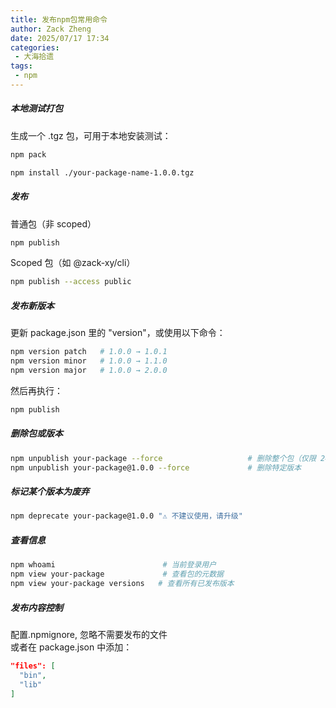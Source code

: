 ```yaml
---
title: 发布npm包常用命令
author: Zack Zheng
date: 2025/07/17 17:34
categories:
 - 大海拾遗
tags:
 - npm
---
```


##### 本地测试打包

生成一个 .tgz 包，可用于本地安装测试：

```bash
npm pack
```

```bash
npm install ./your-package-name-1.0.0.tgz
```

##### 发布

普通包（非 scoped）    

```bash
npm publish
```
Scoped 包（如 @zack-xy/cli）   
```bash
npm publish --access public
```

##### 发布新版本

更新 package.json 里的 "version"，或使用以下命令：   

```bash
npm version patch   # 1.0.0 → 1.0.1
npm version minor   # 1.0.0 → 1.1.0
npm version major   # 1.0.0 → 2.0.0
```

然后再执行：

```bash
npm publish
```

##### 删除包或版本

```bash
npm unpublish your-package --force                   # 删除整个包（仅限 24 小时内）
npm unpublish your-package@1.0.0 --force             # 删除特定版本
```

##### 标记某个版本为废弃

```bash
npm deprecate your-package@1.0.0 "⚠️ 不建议使用，请升级"
```


##### 查看信息

```bash
npm whoami                        # 当前登录用户
npm view your-package             # 查看包的元数据
npm view your-package versions   # 查看所有已发布版本
```


##### 发布内容控制

配置.npmignore, 忽略不需要发布的文件    
或者在 package.json 中添加：

```json
"files": [
  "bin",
  "lib"
]
```

